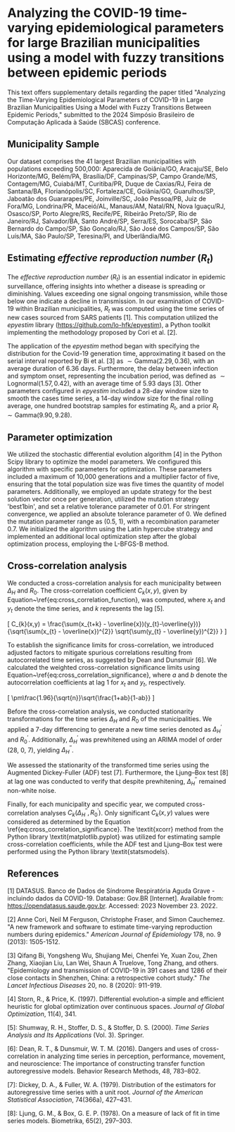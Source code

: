 # Analyzing the COVID-19 time-varying epidemiological parameters for large Brazilian municipalities using a model with fuzzy transitions between epidemic periods

This text offers supplementary details regarding the paper titled "Analyzing the Time-Varying Epidemiological Parameters of COVID-19 in Large Brazilian Municipalities Using a Model with Fuzzy Transitions Between Epidemic Periods," submitted to the 2024 Simpósio Brasileiro de Computação Aplicada à Saúde (SBCAS) conference.

## Municipality Sample

Our dataset comprises the 41 largest Brazilian municipalities with populations exceeding 500,000: Aparecida de Goiânia/GO, Aracaju/SE, Belo Horizonte/MG, Belém/PA, Brasília/DF, Campinas/SP, Campo Grande/MS, Contagem/MG, Cuiabá/MT, Curitiba/PR, Duque de Caxias/RJ, Feira de Santana/BA, Florianópolis/SC, Fortaleza/CE, Goiânia/GO, Guarulhos/SP, Jaboatão dos Guararapes/PE, Joinville/SC, João Pessoa/PB, Juiz de Fora/MG, Londrina/PR, Maceió/AL, Manaus/AM, Natal/RN, Nova Iguaçu/RJ, Osasco/SP, Porto Alegre/RS, Recife/PE, Ribeirão Preto/SP, Rio de Janeiro/RJ, Salvador/BA, Santo André/SP, Serra/ES, Sorocaba/SP, São Bernardo do Campo/SP, São Gonçalo/RJ, São José dos Campos/SP, São Luís/MA, São Paulo/SP, Teresina/PI, and Uberlândia/MG.

## Estimating *effective reproduction number* ($R_{t}$)

The *effective reproduction number* ($R_{t}$) is an essential indicator in epidemic surveillance, offering insights into whether a disease is spreading or diminishing. Values exceeding one signal ongoing transmission, while those below one indicate a decline in transmission. In our examination of COVID-19 within Brazilian municipalities, $R_{t}$ was computed using the time series of new cases sourced from SARS patients [1]. This computation utilized the *epyestim* library (https://github.com/lo-hfk/epyestim), a Python toolkit implementing the methodology proposed by Cori et al. [2].

The application of the *epyestim* method began with specifying the distribution for the Covid-19 generation time, approximating it based on the serial interval reported by Bi et al. [3] as $\sim \text{Gamma}(2.29, 0.36)$, with an average duration of 6.36 days. Furthermore, the delay between infection and symptom onset, representing the incubation period, was defined as $\sim \text{Lognormal}(1.57, 0.42)$, with an average time of 5.93 days [3]. Other parameters configured in *epyestim* included a 28-day window size to smooth the cases time series, a 14-day window size for the final rolling average, one hundred bootstrap samples for estimating $R_{t}$, and a prior $R_{t}$ $\sim \text{Gamma}(9.90, 9.28)$.

## Parameter optimization

We utilized the stochastic differential evolution algorithm [4] in the Python Scipy library to optimize the model parameters. We configured this algorithm with specific parameters for optimization. These parameters included a maximum of 10,000 generations and a multiplier factor of five, ensuring that the total population size was five times the quantity of model parameters. Additionally, we employed an update strategy for the best solution vector once per generation, utilized the mutation strategy 'best1bin', and set a relative tolerance parameter of 0.01. For stringent convergence, we applied an absolute tolerance parameter of 0. We defined the mutation parameter range as (0.5, 1), with a recombination parameter 0.7. We initialized the algorithm using the Latin hypercube strategy and implemented an additional local optimization step after the global optimization process, employing the L-BFGS-B method.

## Cross-correlation analysis

We conducted a cross-correlation analysis for each municipality between $\Delta_{H}$ and $R_{0}$. The cross-correlation coefficient $C_{k}(x,y)$, given by Equation~\ref{eq:cross_correlation_function}, was computed, where $x_{t}$ and $y_{t}$ denote the time series, and $k$ represents the lag [5].

\[
C_{k}(x,y) = \frac{\sum(x_{t+k} - \overline{x})(y_{t}-\overline{y})}{\sqrt{\sum(x_{t} - \overline{x})^{2}} \sqrt{\sum(y_{t} - \overline{y})^{2}} }
\]

To establish the significance limits for cross-correlation,  we introduced adjusted factors to mitigate spurious correlations resulting from autocorrelated time series, as suggested by Dean and Dunsmuir [6]. We calculated the weighted cross-correlation significance limits using Equation~\ref{eq:cross_correlation_significance}, where $a$ and $b$ denote the autocorrelation coefficients at lag 1 for $x_{t}$ and $y_{t}$, respectively.

\[
\pm\frac{1.96}{\sqrt{n}}\sqrt{\frac{1+ab}{1-ab}}
\]

Before the cross-correlation analysis, we conducted stationarity transformations for the time series $\Delta_{H}$ and $R_{0}$ of the municipalities. We applied a 7-day differencing to generate a new time series denoted as $\Delta_{H}^{'}$ and $R_{0}^{'}$. Additionally, $\Delta_{H}^{'}$ was prewhitened using an ARIMA model of order (28, 0, 7), yielding $\Delta_{H}^{''}$.

We assessed the stationarity of the transformed time series using the Augmented Dickey-Fuller (ADF) test [7]. Furthermore, the Ljung–Box test [8] at lag one was conducted to verify that despite prewhitening, $\Delta_{H}^{''}$ remained non-white noise.

Finally, for each municipality and specific year, we computed cross-correlation analyses $C_{k}(\Delta_{H}^{''}, R_{0}^{'})$. Only significant $C_{k}(x,y)$ values were considered as determined by the Equation \ref{eq:cross_correlation_significance}. The \textit{xcorr} method from the Python library \textit{matplotlib.pyplot} was utilized for estimating sample cross-correlation coefficients, while the ADF test and Ljung–Box test were performed using the Python library \textit{statsmodels}.

## References
[1] DATASUS. Banco de Dados de Síndrome Respiratória Aguda Grave - incluindo dados da COVID-19. Database: Gov.BR [Internet]. Available from: https://opendatasus.saude.gov.br. Accessed: 2023 November 23. 2022.

[2] Anne Cori, Neil M Ferguson, Christophe Fraser, and Simon Cauchemez. "A new framework and software to estimate time-varying reproduction numbers during epidemics." *American Journal of Epidemiology* 178, no. 9 (2013): 1505-1512.

[3] Qifang Bi, Yongsheng Wu, Shujiang Mei, Chenfei Ye, Xuan Zou, Zhen Zhang, Xiaojian Liu, Lan Wei, Shaun A Truelove, Tong Zhang, and others. "Epidemiology and transmission of COVID-19 in 391 cases and 1286 of their close contacts in Shenzhen, China: a retrospective cohort study." *The Lancet Infectious Diseases* 20, no. 8 (2020): 911-919.

[4] Storn, R., & Price, K. (1997). Differential evolution-a simple and efficient heuristic for global optimization over continuous spaces. *Journal of Global Optimization*, 11(4), 341.

[5]: Shumway, R. H., Stoffer, D. S., & Stoffer, D. S. (2000). *Time Series Analysis and Its Applications* (Vol. 3). Springer.

[6]: Dean, R. T., & Dunsmuir, W. T. M. (2016). Dangers and uses of cross-correlation in analyzing time series in perception, performance, movement, and neuroscience: The importance of constructing transfer function autoregressive models. Behavior Research Methods, 48, 783–802.

[7]: Dickey, D. A., & Fuller, W. A. (1979). Distribution of the estimators for autoregressive time series with a unit root. *Journal of the American Statistical Association*, 74(366a), 427–431.

[8]: Ljung, G. M., & Box, G. E. P. (1978). On a measure of lack of fit in time series models. Biometrika, 65(2), 297–303.
